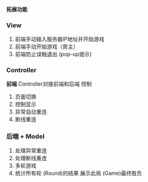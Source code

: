 #### 拓展功能

### **View**

1.  前端手动输入服务器IP地址并开始游戏
2.  前端手动开始游戏（房主）
3.  前端防止误触退出 (pop-up提示)

### **Controller**

**前端** Controller对接前端和后端 控制

1. 页面切换
2. 控制显示
3. 异常自动重连
4. 断线重连



### **后端** + **Model**

1. 处理异常重连
2. 处理断线重连
3.  多轮游戏
4.  统计所有轮 (Round)的结果 展示此局 (Game)最终胜负
